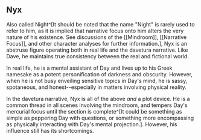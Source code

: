 ## Nyx

Also called Night^[It should be noted that the name "Night" is rarely used to refer to him, as it is implied that narrative focus onto him alters the very nature of his existence. See discussions of the [[Mindroom]], [[Narrative Focus]], and other character analyses for further information.], Nyx is an abstruse figure operating both in real life and the davetura narrative. Like Dave, he maintains true consistency between the real and fictional world.

In real life, he is a mental assistant of Day and lives up to his Greek namesake as a potent personification of darkness and obscurity. However, when he is not busy enveiling sensitive topics in Day's mind, he is sassy, spotaneous, and honest--especially in matters involving physical reality.

In the davetura narrative, Nyx is all of the above *and* a plot device. He is a common thread in all scenes involving the mindroom, and tempers Day's mercurial focus until the section is complete^[It could be something as simple as peppering Day with questions, or something more encompassing as physically interacting with Day's mental projection.]. However, his influence still has its shortcomings. 